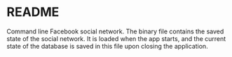 # README #

Command line Facebook social network. The binary file contains the saved state of the social network. It is loaded when the app starts, and the current state of the database is saved in this file upon closing the application.